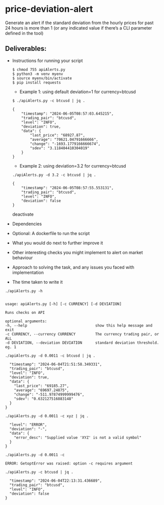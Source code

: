 # price-deviation-alert
Generate an alert if the standard deviation from the hourly prices for past 24 hours is more than 1 (or any indicated value if there’s a CLI parameter defined in the tool)

## Deliverables:
- Instructions for running your script
    ```
    $ chmod 755 apiAlerts.py
    $ python3 -m venv myenv
    $ source myenv/bin/activate
    $ pip install requests
    ```
    - Example 1: using default deviation=1 for currency=btcusd
    ```
    $ ./apiAlerts.py -c btcusd | jq .
    ```
    ```
    {
        "timestamp": "2024-06-05T08:57:03.645215",
        "trading_pair": "btcusd",
        "level": "INFO",
        "deviation": true,
        "data": {
            "last_price": "68927.87",
            "average": "70621.04791666666",
            "change": "-1693.1779166666674",
            "sdev": "3.118404410304019"
        }
    }
    ```
    - Example 2: using deviation=3.2 for currency=btcusd
    ```
    ./apiAlerts.py -d 3.2 -c btcusd | jq .
    ```
    ```
    {
        "timestamp": "2024-06-05T08:57:55.553131",
        "trading_pair": "btcusd",
        "level": "INFO",
        "deviation": false
    }
    ```

    deactivate


- Dependencies
- Optional: A dockerfile to run the script
- What you would do next to further improve it
- Other interesting checks you might implement to 
alert on market behaviour
- Approach to solving the task, and any issues you faced with implementation
- The time taken to write it

`./apiAlerts.py -h`

```2024-06-04 21:51:51,657420 - AlertingTool - INFO - Parsing args

usage: apiAlerts.py [-h] [-c CURRENCY] [-d DEVIATION]

Runs checks on API

optional arguments:
-h, --help                               show this help message and exit
-c CURRENCY, --currency CURRENCY         The currency trading pair, or ALL
-d DEVIATION, --deviation DEVIATION      standard deviation threshold. eg. 1
```

`./apiAlerts.py -d 0.0011 -c btcusd | jq .`
```{
  "timestamp": "2024-06-04T21:51:58.349331",
  "trading_pair": "btcusd",
  "level": "INFO",
  "deviation": true,
  "data": {
    "last_price": "69185.27",
    "average": "69697.24875",
    "change": "-511.97874999999476",
    "sdev": "0.632127516883148"
  }
}
```

`./apiAlerts.py -d 0.0011 -c xyz | jq .`   
```{
  "level": "ERROR",
  "deviation": "-",
  "data": {
    "error_desc": "Supplied value 'XYZ' is not a valid symbol"
  }
}
```

`./apiAlerts.py -d 0.0011 -c`
```
ERROR: GetoptError was raised: option -c requires argument
```

`./apiAlerts.py -c btcusd | jq .` 
```{
  "timestamp": "2024-06-04T22:13:31.436689",
  "trading_pair": "btcusd",
  "level": "INFO",
  "deviation": false
}
```